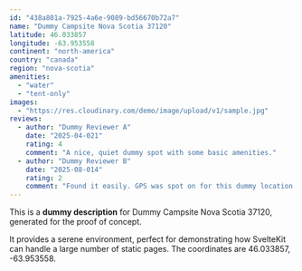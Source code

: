 ```yaml
---
id: "438a801a-7925-4a6e-9089-bd56670b72a7"
name: "Dummy Campsite Nova Scotia 37120"
latitude: 46.033857
longitude: -63.953558
continent: "north-america"
country: "canada"
region: "nova-scotia"
amenities:
  - "water"
  - "tent-only"
images:
  - "https://res.cloudinary.com/demo/image/upload/v1/sample.jpg"
reviews:
  - author: "Dummy Reviewer A"
    date: "2025-04-021"
    rating: 4
    comment: "A nice, quiet dummy spot with some basic amenities."
  - author: "Dummy Reviewer B"
    date: "2025-08-014"
    rating: 2
    comment: "Found it easily. GPS was spot on for this dummy location."
---
```


This is a **dummy description** for Dummy Campsite Nova Scotia 37120, generated for the proof of concept.

It provides a serene environment, perfect for demonstrating how SvelteKit can handle a large number of static pages. The coordinates are 46.033857, -63.953558.
